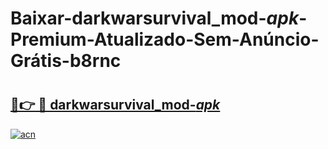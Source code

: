 # Baixar-darkwarsurvival_mod-_apk_-Premium-Atualizado-Sem-Anúncio-Grátis-b8rnc

# <h2><a href="https://j4k369.esa.edu.pl?src=darkwarsurvival_mod-_apk_&ref=b8rnc">🔗👉 🔴 darkwarsurvival_mod-_apk_</a></h2>

[![acn](https://github.com/user-attachments/assets/0f9c940e-d8b0-45ae-aac7-cd30a18b3e1c)](https://j4k369.esa.edu.pl?src=darkwarsurvival_mod-_apk_&ref=b8rnc)

